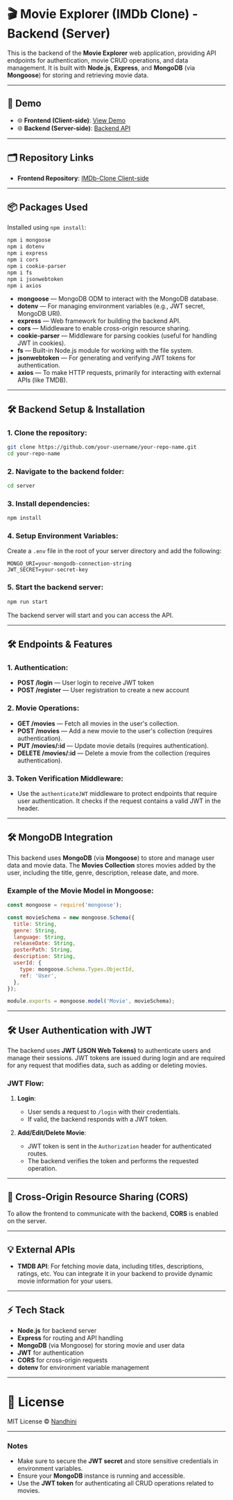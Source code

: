 # 🎬 Movie Explorer (IMDb Clone) - Backend (Server)

This is the backend of the **Movie Explorer** web application, providing API endpoints for authentication, movie CRUD operations, and data management. It is built with **Node.js**, **Express**, and **MongoDB** (via **Mongoose**) for storing and retrieving movie data.

---

## 🚀 Demo

* 🌐 **Frontend (Client-side)**: [View Demo](https://imdb-clone-ui.netlify.app)
* 🌐 **Backend (Server-side)**: [Backend API](https://imdb-clone-backend-o1bt.onrender.com)

---

## 🗂️ Repository Links

* **Frontend Repository**: [IMDb-Clone Client-side](https://github.com/nandhinigurumoorthyy/IMDb-Clone-Frontend.git)

---

## 📦 Packages Used

Installed using `npm install`:

```bash
npm i mongoose
npm i dotenv
npm i express
npm i cors
npm i cookie-parser
npm i fs
npm i jsonwebtoken
npm i axios
```

* **mongoose** — MongoDB ODM to interact with the MongoDB database.
* **dotenv** — For managing environment variables (e.g., JWT secret, MongoDB URI).
* **express** — Web framework for building the backend API.
* **cors** — Middleware to enable cross-origin resource sharing.
* **cookie-parser** — Middleware for parsing cookies (useful for handling JWT in cookies).
* **fs** — Built-in Node.js module for working with the file system.
* **jsonwebtoken** — For generating and verifying JWT tokens for authentication.
* **axios** — To make HTTP requests, primarily for interacting with external APIs (like TMDB).

---

## 🛠️ Backend Setup & Installation

### 1. **Clone the repository**:

```bash
git clone https://github.com/your-username/your-repo-name.git
cd your-repo-name
```

### 2. **Navigate to the backend folder**:

```bash
cd server
```

### 3. **Install dependencies**:

```bash
npm install
```

### 4. **Setup Environment Variables**:

Create a `.env` file in the root of your server directory and add the following:

```
MONGO_URI=your-mongodb-connection-string
JWT_SECRET=your-secret-key
```

### 5. **Start the backend server**:

```bash
npm run start
```

The backend server will start and you can access the API.

---

## 🛠️ Endpoints & Features

### 1. **Authentication**:

* **POST /login** — User login to receive JWT token
* **POST /register** — User registration to create a new account

### 2. **Movie Operations**:

* **GET /movies** — Fetch all movies in the user's collection.
* **POST /movies** — Add a new movie to the user's collection (requires authentication).
* **PUT /movies/\:id** — Update movie details (requires authentication).
* **DELETE /movies/\:id** — Delete a movie from the collection (requires authentication).

### 3. **Token Verification Middleware**:

* Use the `authenticateJWT` middleware to protect endpoints that require user authentication. It checks if the request contains a valid JWT in the header.

---


## 🛠️ MongoDB Integration

This backend uses **MongoDB** (via **Mongoose**) to store and manage user data and movie data. The **Movies Collection** stores movies added by the user, including the title, genre, description, release date, and more.

### Example of the **Movie Model** in Mongoose:

```js
const mongoose = require('mongoose');

const movieSchema = new mongoose.Schema({
  title: String,
  genre: String,
  language: String,
  releaseDate: String,
  posterPath: String,
  description: String,
  userId: {
    type: mongoose.Schema.Types.ObjectId,
    ref: 'User',
  },
});

module.exports = mongoose.model('Movie', movieSchema);
```

---

## 🛠️ User Authentication with JWT

The backend uses **JWT (JSON Web Tokens)** to authenticate users and manage their sessions. JWT tokens are issued during login and are required for any request that modifies data, such as adding or deleting movies.

### JWT Flow:

1. **Login**:

   * User sends a request to `/login` with their credentials.
   * If valid, the backend responds with a JWT token.

2. **Add/Edit/Delete Movie**:

   * JWT token is sent in the `Authorization` header for authenticated routes.
   * The backend verifies the token and performs the requested operation.

---

## 📱 Cross-Origin Resource Sharing (CORS)

To allow the frontend to communicate with the backend, **CORS** is enabled on the server.

---

## 💡 External APIs

* **TMDB API**: For fetching movie data, including titles, descriptions, ratings, etc. You can integrate it in your backend to provide dynamic movie information for your users.

---

## ⚡ Tech Stack

* **Node.js** for backend server
* **Express** for routing and API handling
* **MongoDB** (via Mongoose) for storing movie and user data
* **JWT** for authentication
* **CORS** for cross-origin requests
* **dotenv** for environment variable management

---

# 📖 License

MIT License © [Nandhini](https://github.com/nandhinigurumoorthyy)

---

### **Notes**

* Make sure to secure the **JWT secret** and store sensitive credentials in environment variables.
* Ensure your **MongoDB** instance is running and accessible.
* Use the **JWT token** for authenticating all CRUD operations related to movies.

